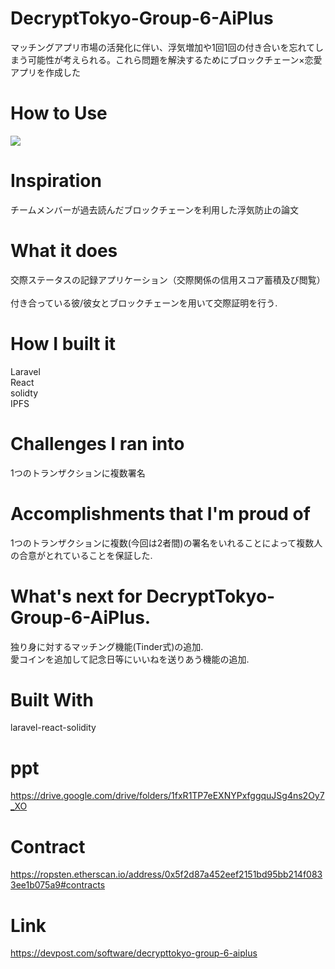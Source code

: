 # DecryptTokyo-Group-6-AiPlus
マッチングアプリ市場の活発化に伴い、浮気増加や1回1回の付き合いを忘れてしまう可能性が考えられる。これら問題を解決するためにブロックチェーン×恋愛アプリを作成した<br>

# How to Use
<img src="https://user-images.githubusercontent.com/15997287/115108563-28a49c80-9fac-11eb-8254-769a045365fd.png"><br>

# Inspiration
チームメンバーが過去読んだブロックチェーンを利用した浮気防止の論文
# What it does
交際ステータスの記録アプリケーション（交際関係の信用スコア蓄積及び閲覧）<br>   
付き合っている彼/彼女とブロックチェーンを用いて交際証明を行う. 
# How I built it
Laravel<br>
React<br>
solidty<br>
IPFS<br>
# Challenges I ran into
1つのトランザクションに複数署名
# Accomplishments that I'm proud of
1つのトランザクションに複数(今回は2者間)の署名をいれることによって複数人の合意がとれていることを保証した. <br>
# What's next for DecryptTokyo-Group-6-AiPlus. <br>
独り身に対するマッチング機能(Tinder式)の追加. <br>
愛コインを追加して記念日等にいいねを送りあう機能の追加.<br> 
# Built With
laravel-react-solidity

# ppt
https://drive.google.com/drive/folders/1fxR1TP7eEXNYPxfggquJSg4ns2Oy7_XO

# Contract
https://ropsten.etherscan.io/address/0x5f2d87a452eef2151bd95bb214f0833ee1b075a9#contracts

# Link
https://devpost.com/software/decrypttokyo-group-6-aiplus
